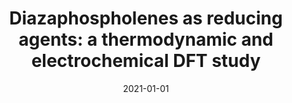 ---
title: "Diazaphospholenes as reducing agents: a thermodynamic and electrochemical DFT study"
collection: publications
category: manuscripts
permalink: /publication/2021-01-01-diazaphospholenes-as-reducing-agents
excerpt: 'A DFT study investigating the thermodynamic and electrochemical properties of diazaphospholenes, assessing their potential as effective reducing agents.'
date: 2021-01-01
venue: 'Physical Chemistry Chemical Physics'
paperurl: '#'
citation: 'Alkhater, M. F., Alherz, A. W., & Musgrave, C. B. (2021). &quot;Diazaphospholenes as reducing agents: a thermodynamic and electrochemical DFT study.&quot; <i>Physical Chemistry Chemical Physics</i>.'
---